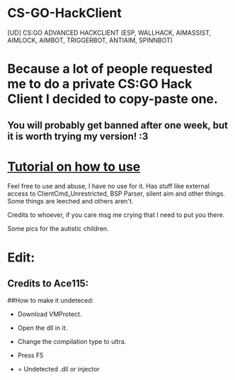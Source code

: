 # CS-GO-HackClient
[UD] CS:GO ADVANCED HACKCLIENT (ESP, WALLHACK, AIMASSIST, AIMLOCK, AIMBOT, TRIGGERBOT, ANTIAIM, SPINNBOT)


# Because a lot of people requested me to do a private CS:GO Hack Client I decided to copy-paste one.
## You will probably get banned after one week, but it is worth trying my version! :3

# [Tutorial on how to use](https://www.youtube.com/watch?v=YA-Sd1viLtQ)

Feel free to use and abuse, I have no use for it.
Has stuff like external access to ClientCmd_Unrestricted, BSP Parser, silent aim and other things. Some things are leeched and others aren't. 

Credits to whoever, if you care msg me crying that I need to put you there.

Some pics for the autistic children.


# Edit:

## Credits to A￱￲￳c￱￲￳￴￵￶￷e￱￲￳￴￵115:

##How to make it undeteced:

- Download VMProtect.

- Open the dll in it.

- Change the compilation type to ultra.

- Press F5

- = Undetected .dll or injector
